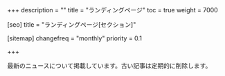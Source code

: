 +++
description = ""
title = "ランディングページ"
toc = true
weight = 7000

[seo]
title = "ランディングページ[セクション]"

[sitemap]
  changefreq = "monthly"
  priority = 0.1

+++

最新のニュースについて掲載しています。古い記事は定期的に削除します。
